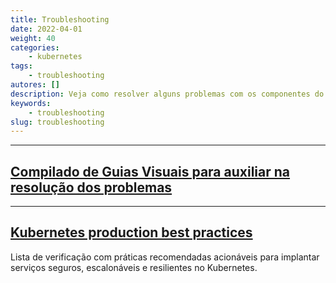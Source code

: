 ```yaml
---
title: Troubleshooting
date: 2022-04-01
weight: 40
categories:
    - kubernetes
tags:
    - troubleshooting
autores: []
description: Veja como resolver alguns problemas com os componentes do Kubernetes.
keywords:
    - troubleshooting
slug: troubleshooting
---
```


---

## [Compilado de Guias Visuais para auxiliar na resolução dos problemas](https://sandrorgguimaraes.github.io/docs/vivendo-e-aprendendo/ficaadica/guias-visuais/)

---

## [Kubernetes production best practices](https://learnk8s.io/production-best-practices)

Lista de verificação com práticas recomendadas acionáveis ​​para implantar serviços seguros, escalonáveis ​​e resilientes no Kubernetes.
